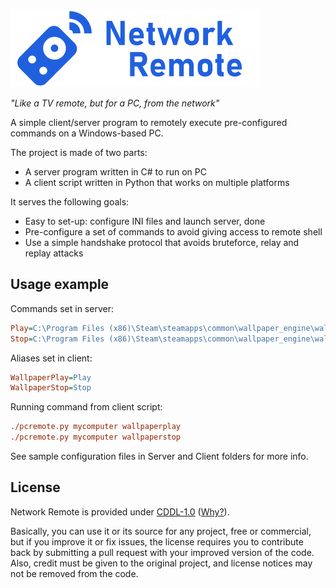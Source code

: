 ![Network Remote](Images/network-remote-logo.png)

_"Like a TV remote, but for a PC, from the network"_

A simple client/server program to remotely execute pre-configured commands on a Windows-based PC.

The project is made of two parts:
* A server program written in C# to run on PC
* A client script written in Python that works on multiple platforms

It serves the following goals:
* Easy to set-up: configure INI files and launch server, done
* Pre-configure a set of commands to avoid giving access to remote shell
* Use a simple handshake protocol that avoids bruteforce, relay and replay attacks

## Usage example

Commands set in server:

```ini
Play=C:\Program Files (x86)\Steam\steamapps\common\wallpaper_engine\wallpaper64.exe|-control play
Stop=C:\Program Files (x86)\Steam\steamapps\common\wallpaper_engine\wallpaper64.exe|-control stop
```

Aliases set in client:

```ini
WallpaperPlay=Play
WallpaperStop=Stop
```

Running command from client script:

```ini
./pcremote.py mycomputer wallpaperplay
./pcremote.py mycomputer wallpaperstop
```

See sample configuration files in Server and Client folders for more info.

## License

Network Remote is provided under
[CDDL-1.0](http://opensource.org/licenses/CDDL-1.0)
([Why?](http://qstuff.blogspot.fr/2007/04/why-cddl.html)).

Basically, you can use it or its source for any project, free or commercial, but if you improve it or fix issues,
the license requires you to contribute back by submitting a pull request with your improved version of the code.
Also, credit must be given to the original project, and license notices may not be removed from the code.
